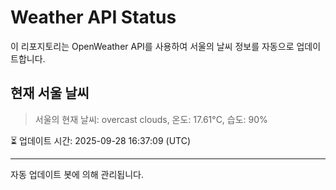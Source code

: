 
# Weather API Status

이 리포지토리는 OpenWeather API를 사용하여 서울의 날씨 정보를 자동으로 업데이트합니다.

## 현재 서울 날씨
> 서울의 현재 날씨: overcast clouds, 온도: 17.61°C, 습도: 90%

⏳ 업데이트 시간: 2025-09-28 16:37:09 (UTC)

---
자동 업데이트 봇에 의해 관리됩니다.
